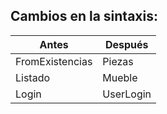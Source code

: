 ## Cambios en la sintaxis:

| Antes | Después |
|-------|---------|
| FromExistencias | Piezas |
| Listado | Mueble |
| Login | UserLogin |
